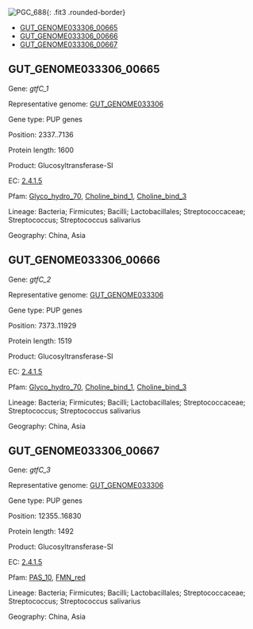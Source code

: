 ![PGC_688](../static/images/Clusters_figure/PGC_688.jpg){: .fit3 .rounded-border}

<ul id="myTab" class="nav nav-tabs">
  <li class="active">
        <a href="#tab1" data-toggle="tab">GUT_GENOME033306_00665</a>
  </li>
<li><a href="#tab2" data-toggle="tab">GUT_GENOME033306_00666</a></li>
<li><a href="#tab3" data-toggle="tab">GUT_GENOME033306_00667</a></li>
</ul>

<div id="myTabContent" class="tab-content">
  <div class="tab-pane fade in active" id="tab1">

<h2 id="GUT_GENOME033306_00665">GUT_GENOME033306_00665</h2>
<p>Gene: <em>gtfC_1</em>
<p>Representative genome: <a href="https://www.ebi.ac.uk/metagenomics/genomes/MGYG-HGUT-00113">GUT_GENOME033306</a></p>
<p>Gene type: PUP genes</p>
<p>Position: 2337..7136</p>
<p>Protein length: 1600</p>
<p>Product: Glucosyltransferase-SI</p>
<p>EC: <a href="https://www.brenda-enzymes.org/enzyme.php?ecno=2.4.1.5">2.4.1.5</a></p>
<p>Pfam: <a href="http://pfam.xfam.org/family/Glyco_hydro_70">Glyco_hydro_70</a>, <a href="http://pfam.xfam.org/family/Choline_bind_1">Choline_bind_1</a>, <a href="http://pfam.xfam.org/family/Choline_bind_3">Choline_bind_3</a></p>
<p>Lineage: Bacteria; Firmicutes; Bacilli; Lactobacillales; Streptococcaceae; Streptococcus; Streptococcus salivarius</p>
<p>Geography: China, Asia</p>
  </div>

  <div class="tab-pane fade" id="tab2">

<h2 id="GUT_GENOME033306_00666">GUT_GENOME033306_00666</h2>
<p>Gene: <em>gtfC_2</em></p>
<p>Representative genome: <a href="https://www.ebi.ac.uk/metagenomics/genomes/MGYG-HGUT-00113">GUT_GENOME033306</a></p>
<p>Gene type: PUP genes</p>
<p>Position: 7373..11929</p>
<p>Protein length: 1519</p>
<p>Product: Glucosyltransferase-SI</p>
<p>EC: <a href="https://www.brenda-enzymes.org/enzyme.php?ecno=2.4.1.5">2.4.1.5</a></p>
<p>Pfam: <a href="http://pfam.xfam.org/family/Glyco_hydro_70">Glyco_hydro_70</a>, <a href="http://pfam.xfam.org/family/Choline_bind_1">Choline_bind_1</a>, <a href="http://pfam.xfam.org/family/Choline_bind_3">Choline_bind_3</a></p>
<p>Lineage: Bacteria; Firmicutes; Bacilli; Lactobacillales; Streptococcaceae; Streptococcus; Streptococcus salivarius</p>
<p>Geography: China, Asia</p>

  </div>
  <div class="tab-pane fade" id="tab3">

<h2 id="GUT_GENOME033306_00667">GUT_GENOME033306_00667</h2>
<p>Gene: <em>gtfC_3</em></p>
<p>Representative genome: <a href="https://www.ebi.ac.uk/metagenomics/genomes/MGYG-HGUT-00113">GUT_GENOME033306</a></p>
<p>Gene type: PUP genes</p>
<p>Position: 12355..16830</p>
<p>Protein length: 1492</p>
<p>Product: Glucosyltransferase-SI</p>
<p>EC: <a href="https://www.brenda-enzymes.org/enzyme.php?ecno=2.4.1.5">2.4.1.5</a></p>
<p>Pfam: <a href="http://pfam.xfam.org/family/PAS_10">PAS_10</a>, <a href="http://pfam.xfam.org/family/FMN_red">FMN_red</a></p>
<p>Lineage: Bacteria; Firmicutes; Bacilli; Lactobacillales; Streptococcaceae; Streptococcus; Streptococcus salivarius</p>
<p>Geography: China, Asia</p>

  </div>
</div>
